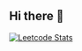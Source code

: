 ## Hi there 👋

[![Leetcode Stats](https://leetcard.jacoblin.cool/Jaminate?theme=dark&font=Public%20Sans&ext=heatmap)](https://leetcode.com/Jaminate)
